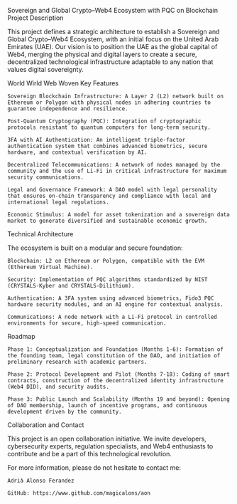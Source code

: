 Sovereign and Global Crypto–Web4 Ecosystem with PQC on Blockchain
Project Description

This project defines a strategic architecture to establish a Sovereign and Global Crypto–Web4 Ecosystem, with an initial focus on the United Arab Emirates (UAE). Our vision is to position the UAE as the global capital of Web4, merging the physical and digital layers to create a secure, decentralized technological infrastructure adaptable to any nation that values digital sovereignty.

World Wirld Web Woven
Key Features

    Sovereign Blockchain Infrastructure: A Layer 2 (L2) network built on Ethereum or Polygon with physical nodes in adhering countries to guarantee independence and resilience.

    Post-Quantum Cryptography (PQC): Integration of cryptographic protocols resistant to quantum computers for long-term security.

    3FA with AI Authentication: An intelligent triple-factor authentication system that combines advanced biometrics, secure hardware, and contextual verification by AI.

    Decentralized Telecommunications: A network of nodes managed by the community and the use of Li-Fi in critical infrastructure for maximum security communications.

    Legal and Governance Framework: A DAO model with legal personality that ensures on-chain transparency and compliance with local and international legal regulations.

    Economic Stimulus: A model for asset tokenization and a sovereign data market to generate diversified and sustainable economic growth.

Technical Architecture

The ecosystem is built on a modular and secure foundation:

    Blockchain: L2 on Ethereum or Polygon, compatible with the EVM (Ethereum Virtual Machine).

    Security: Implementation of PQC algorithms standardized by NIST (CRYSTALS-Kyber and CRYSTALS-Dilithium).

    Authentication: A 3FA system using advanced biometrics, Fido3 PQC hardware security modules, and an AI engine for contextual analysis.

    Communications: A node network with a Li-Fi protocol in controlled environments for secure, high-speed communication.

Roadmap

    Phase 1: Conceptualization and Foundation (Months 1-6): Formation of the founding team, legal constitution of the DAO, and initiation of preliminary research with academic partners.

    Phase 2: Protocol Development and Pilot (Months 7-18): Coding of smart contracts, construction of the decentralized identity infrastructure (Web4 DID), and security audits.

    Phase 3: Public Launch and Scalability (Months 19 and beyond): Opening of DAO membership, launch of incentive programs, and continuous development driven by the community.

Collaboration and Contact

This project is an open collaboration initiative. We invite developers, cybersecurity experts, regulation specialists, and Web4 enthusiasts to contribute and be a part of this technological revolution.

For more information, please do not hesitate to contact me:

    Adrià Alonso Ferandez

    GitHub: https://www.github.com/magicalons/aon
